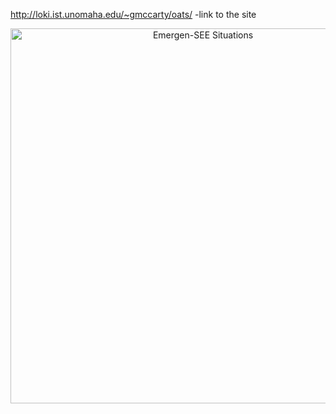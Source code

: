 http://loki.ist.unomaha.edu/~gmccarty/oats/ -link to the site

<p align="center">
<img src="https://github.com/Emergen-SEE/Emergen-SEE-Situations/blob/master/EmergenSEE%20Situations%20(Version%202).png"
alt="Emergen-SEE Situations"
width="600"
/>
</p>
